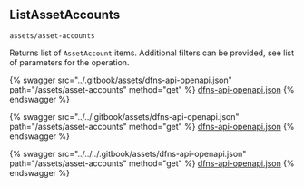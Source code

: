 
## ListAssetAccounts
`assets/asset-accounts`

Returns list of `AssetAccount` items. Additional filters can be provided, see list of parameters for the operation.

{% swagger src="../.gitbook/assets/dfns-api-openapi.json" path="/assets/asset-accounts" method="get" %}
[dfns-api-openapi.json](../.gitbook/assets/dfns-api-openapi.json)
{% endswagger %}

{% swagger src="../../.gitbook/assets/dfns-api-openapi.json" path="/assets/asset-accounts" method="get" %}
[dfns-api-openapi.json](../../.gitbook/assets/dfns-api-openapi.json)
{% endswagger %}

{% swagger src="../../../.gitbook/assets/dfns-api-openapi.json" path="/assets/asset-accounts" method="get" %}
[dfns-api-openapi.json](../../../.gitbook/assets/dfns-api-openapi.json)
{% endswagger %}
